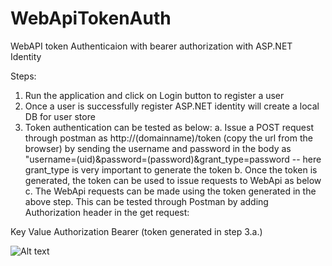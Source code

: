 # WebApiTokenAuth
WebAPI token Authenticaion with bearer authorization with ASP.NET Identity

Steps:
1. Run the application and click on Login button to register a user
2. Once a user is successfully register ASP.NET identity will create a local DB for user store
3. Token authentication can be tested as below:
    a. Issue a POST request through postman as http://(domainname)/token (copy the url from the browser) by sending the username and password in the body as "username=(uid)&password=(password)&grant_type=password -- here grant_type is very important to generate the token
    b. Once the token is generated, the token can be used to issue requests to WebApi as below
    c. The WebApi requests can be made using the token generated in the above step. This can be tested through Postman by adding Authorization header in the get request:

Key             Value
Authorization   Bearer (token generated in step 3.a.)

![Alt text](../../screenshots/1.png "Optional Title")

